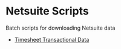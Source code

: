 # Netsuite Scripts
Batch scripts for downloading Netsuite data

- [Timesheet Transactional Data](./timesheetTransactionalData/README.md)
